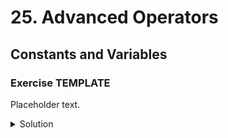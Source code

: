 
# 25. Advanced Operators

## Constants and Variables

### Exercise TEMPLATE

Placeholder text.

<details>
<summary>Solution</summary>
```Swift

```
</details>
